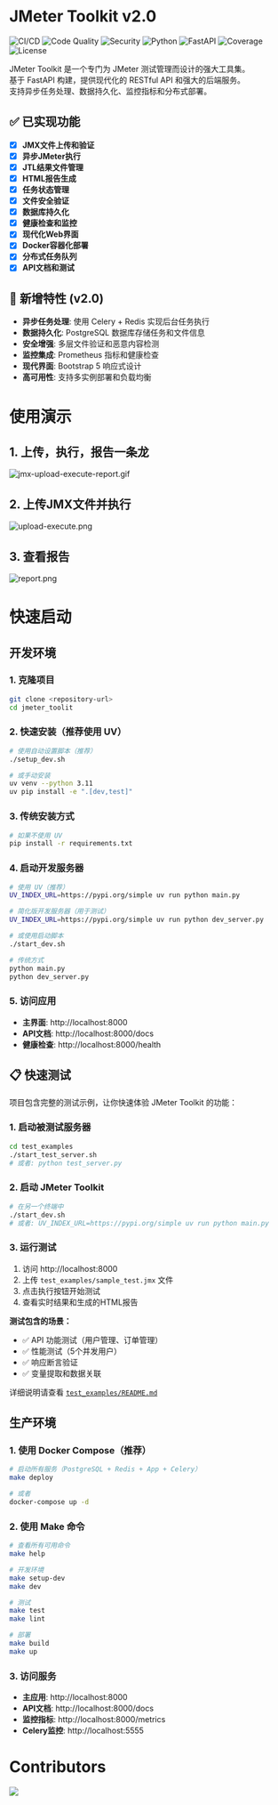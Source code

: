 # JMeter Toolkit v2.0

![CI/CD](https://github.com/YOUR_USERNAME/jmeter_toolit/workflows/CI/CD%20Pipeline/badge.svg)
![Code Quality](https://github.com/YOUR_USERNAME/jmeter_toolit/workflows/Code%20Quality/badge.svg)
![Security](https://github.com/YOUR_USERNAME/jmeter_toolit/workflows/Security%20Scan/badge.svg)
![Python](https://img.shields.io/badge/python-3.9%2B-blue.svg)
![FastAPI](https://img.shields.io/badge/FastAPI-0.104%2B-green.svg)
![Coverage](https://img.shields.io/badge/coverage-41%25-yellow.svg)
![License](https://img.shields.io/badge/license-MIT-blue.svg)

JMeter Toolkit 是一个专门为 JMeter 测试管理而设计的强大工具集。  
基于 FastAPI 构建，提供现代化的 RESTful API 和强大的后端服务。  
支持异步任务处理、数据持久化、监控指标和分布式部署。

## ✅ 已实现功能

- [x] **JMX文件上传和验证**
- [x] **异步JMeter执行**
- [x] **JTL结果文件管理**
- [x] **HTML报告生成**
- [x] **任务状态管理**
- [x] **文件安全验证**
- [x] **数据库持久化**
- [x] **健康检查和监控**
- [x] **现代化Web界面**
- [x] **Docker容器化部署**
- [x] **分布式任务队列**
- [x] **API文档和测试**

## 🚀 新增特性 (v2.0)

- **异步任务处理**: 使用 Celery + Redis 实现后台任务执行
- **数据持久化**: PostgreSQL 数据库存储任务和文件信息
- **安全增强**: 多层文件验证和恶意内容检测
- **监控集成**: Prometheus 指标和健康检查
- **现代界面**: Bootstrap 5 响应式设计
- **高可用性**: 支持多实例部署和负载均衡


# 使用演示
## 1. 上传，执行，报告一条龙
![jmx-upload-execute-report.gif](docs%2Fjmx-upload-execute-report.gif)

## 2. 上传JMX文件并执行
![upload-execute.png](docs%2Fupload-execute.png)
## 3. 查看报告
![report.png](docs%2Freport.png)
# 快速启动

## 开发环境

### 1. 克隆项目
```bash
git clone <repository-url>
cd jmeter_toolit
```

### 2. 快速安装（推荐使用 UV）
```bash
# 使用自动设置脚本（推荐）
./setup_dev.sh

# 或手动安装
uv venv --python 3.11
uv pip install -e ".[dev,test]"
```

### 3. 传统安装方式
```bash
# 如果不使用 UV
pip install -r requirements.txt
```

### 4. 启动开发服务器
```bash
# 使用 UV（推荐）
UV_INDEX_URL=https://pypi.org/simple uv run python main.py

# 简化版开发服务器（用于测试）
UV_INDEX_URL=https://pypi.org/simple uv run python dev_server.py

# 或使用启动脚本
./start_dev.sh

# 传统方式
python main.py
python dev_server.py
```

### 5. 访问应用
- **主界面**: http://localhost:8000
- **API文档**: http://localhost:8000/docs
- **健康检查**: http://localhost:8000/health

## 📋 快速测试

项目包含完整的测试示例，让你快速体验 JMeter Toolkit 的功能：

### 1. 启动被测试服务器
```bash
cd test_examples
./start_test_server.sh
# 或者: python test_server.py
```

### 2. 启动 JMeter Toolkit
```bash
# 在另一个终端中
./start_dev.sh
# 或者: UV_INDEX_URL=https://pypi.org/simple uv run python main.py
```

### 3. 运行测试
1. 访问 http://localhost:8000
2. 上传 `test_examples/sample_test.jmx` 文件
3. 点击执行按钮开始测试
4. 查看实时结果和生成的HTML报告

**测试包含的场景：**
- ✅ API 功能测试（用户管理、订单管理）
- ✅ 性能测试（5个并发用户）
- ✅ 响应断言验证
- ✅ 变量提取和数据关联

详细说明请查看 [`test_examples/README.md`](test_examples/README.md)

## 生产环境

### 1. 使用 Docker Compose（推荐）
```bash
# 启动所有服务（PostgreSQL + Redis + App + Celery）
make deploy

# 或者
docker-compose up -d
```

### 2. 使用 Make 命令
```bash
# 查看所有可用命令
make help

# 开发环境
make setup-dev
make dev

# 测试
make test
make lint

# 部署
make build
make up
```

### 3. 访问服务
- **主应用**: http://localhost:8000
- **API文档**: http://localhost:8000/docs
- **监控指标**: http://localhost:8000/metrics
- **Celery监控**: http://localhost:5555




# Contributors
<a href="https://github.com/lihuacai168/Jmeter-Toolkit/graphs/contributors">
  <img src="https://contrib.rocks/image?repo=lihuacai168/Jmeter-Toolkit" />
</a>
